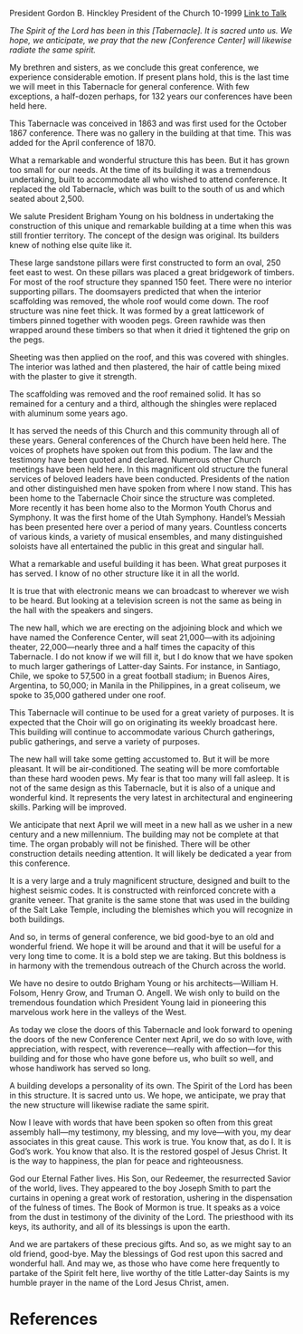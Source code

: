 President Gordon B. Hinckley
President of the Church
10-1999
[Link to Talk](https://www.churchofjesuschrist.org/study/general-conference/1999/10/good-bye-to-this-wonderful-old-tabernacle?lang=eng)

_The Spirit of the Lord has been in this [Tabernacle]. It is sacred unto us. We hope, we anticipate, we pray that the new [Conference Center] will likewise radiate the same spirit._

My brethren and sisters, as we conclude this great conference, we experience considerable emotion. If present plans hold, this is the last time we will meet in this Tabernacle for general conference. With few exceptions, a half-dozen perhaps, for 132 years our conferences have been held here.

This Tabernacle was conceived in 1863 and was first used for the October 1867 conference. There was no gallery in the building at that time. This was added for the April conference of 1870.

What a remarkable and wonderful structure this has been. But it has grown too small for our needs. At the time of its building it was a tremendous undertaking, built to accommodate all who wished to attend conference. It replaced the old Tabernacle, which was built to the south of us and which seated about 2,500.

We salute President Brigham Young on his boldness in undertaking the construction of this unique and remarkable building at a time when this was still frontier territory. The concept of the design was original. Its builders knew of nothing else quite like it.

These large sandstone pillars were first constructed to form an oval, 250 feet east to west. On these pillars was placed a great bridgework of timbers. For most of the roof structure they spanned 150 feet. There were no interior supporting pillars. The doomsayers predicted that when the interior scaffolding was removed, the whole roof would come down. The roof structure was nine feet thick. It was formed by a great latticework of timbers pinned together with wooden pegs. Green rawhide was then wrapped around these timbers so that when it dried it tightened the grip on the pegs.

Sheeting was then applied on the roof, and this was covered with shingles. The interior was lathed and then plastered, the hair of cattle being mixed with the plaster to give it strength.

The scaffolding was removed and the roof remained solid. It has so remained for a century and a third, although the shingles were replaced with aluminum some years ago.

It has served the needs of this Church and this community through all of these years. General conferences of the Church have been held here. The voices of prophets have spoken out from this podium. The law and the testimony have been quoted and declared. Numerous other Church meetings have been held here. In this magnificent old structure the funeral services of beloved leaders have been conducted. Presidents of the nation and other distinguished men have spoken from where I now stand. This has been home to the Tabernacle Choir since the structure was completed. More recently it has been home also to the Mormon Youth Chorus and Symphony. It was the first home of the Utah Symphony. Handel’s Messiah has been presented here over a period of many years. Countless concerts of various kinds, a variety of musical ensembles, and many distinguished soloists have all entertained the public in this great and singular hall.

What a remarkable and useful building it has been. What great purposes it has served. I know of no other structure like it in all the world.

It is true that with electronic means we can broadcast to wherever we wish to be heard. But looking at a television screen is not the same as being in the hall with the speakers and singers.

The new hall, which we are erecting on the adjoining block and which we have named the Conference Center, will seat 21,000—with its adjoining theater, 22,000—nearly three and a half times the capacity of this Tabernacle. I do not know if we will fill it, but I do know that we have spoken to much larger gatherings of Latter-day Saints. For instance, in Santiago, Chile, we spoke to 57,500 in a great football stadium; in Buenos Aires, Argentina, to 50,000; in Manila in the Philippines, in a great coliseum, we spoke to 35,000 gathered under one roof.

This Tabernacle will continue to be used for a great variety of purposes. It is expected that the Choir will go on originating its weekly broadcast here. This building will continue to accommodate various Church gatherings, public gatherings, and serve a variety of purposes.

The new hall will take some getting accustomed to. But it will be more pleasant. It will be air-conditioned. The seating will be more comfortable than these hard wooden pews. My fear is that too many will fall asleep. It is not of the same design as this Tabernacle, but it is also of a unique and wonderful kind. It represents the very latest in architectural and engineering skills. Parking will be improved.

We anticipate that next April we will meet in a new hall as we usher in a new century and a new millennium. The building may not be complete at that time. The organ probably will not be finished. There will be other construction details needing attention. It will likely be dedicated a year from this conference.

It is a very large and a truly magnificent structure, designed and built to the highest seismic codes. It is constructed with reinforced concrete with a granite veneer. That granite is the same stone that was used in the building of the Salt Lake Temple, including the blemishes which you will recognize in both buildings.

And so, in terms of general conference, we bid good-bye to an old and wonderful friend. We hope it will be around and that it will be useful for a very long time to come. It is a bold step we are taking. But this boldness is in harmony with the tremendous outreach of the Church across the world.

We have no desire to outdo Brigham Young or his architects—William H. Folsom, Henry Grow, and Truman O. Angell. We wish only to build on the tremendous foundation which President Young laid in pioneering this marvelous work here in the valleys of the West.

As today we close the doors of this Tabernacle and look forward to opening the doors of the new Conference Center next April, we do so with love, with appreciation, with respect, with reverence—really with affection—for this building and for those who have gone before us, who built so well, and whose handiwork has served so long.

A building develops a personality of its own. The Spirit of the Lord has been in this structure. It is sacred unto us. We hope, we anticipate, we pray that the new structure will likewise radiate the same spirit.

Now I leave with words that have been spoken so often from this great assembly hall—my testimony, my blessing, and my love—with you, my dear associates in this great cause. This work is true. You know that, as do I. It is God’s work. You know that also. It is the restored gospel of Jesus Christ. It is the way to happiness, the plan for peace and righteousness.

God our Eternal Father lives. His Son, our Redeemer, the resurrected Savior of the world, lives. They appeared to the boy Joseph Smith to part the curtains in opening a great work of restoration, ushering in the dispensation of the fulness of times. The Book of Mormon is true. It speaks as a voice from the dust in testimony of the divinity of the Lord. The priesthood with its keys, its authority, and all of its blessings is upon the earth.

And we are partakers of these precious gifts. And so, as we might say to an old friend, good-bye. May the blessings of God rest upon this sacred and wonderful hall. And may we, as those who have come here frequently to partake of the Spirit felt here, live worthy of the title Latter-day Saints is my humble prayer in the name of the Lord Jesus Christ, amen.

# References
